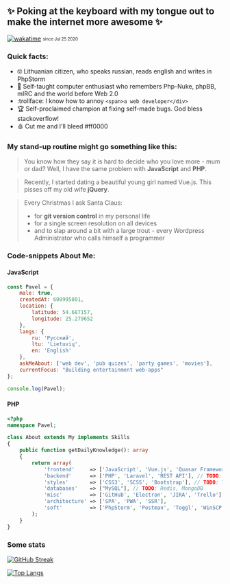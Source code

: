 ## ✨ Poking at the keyboard with my tongue out to make the internet more awesome ✨
[![wakatime](https://wakatime.com/badge/user/a47e484d-baa5-4c04-80e7-ce9cf7bebd8c.svg)](https://wakatime.com/@a47e484d-baa5-4c04-80e7-ce9cf7bebd8c) <sub><sup>since Jul 25 2020</sub></sup>

### Quick facts:
- :nerd_face: Lithuanian citizen, who speaks russian, reads english and writes in PhpStorm
- :older_man: Self-taught computer enthusiast who remembers Php-Nuke, phpBB, mIRC and the world before Web 2.0
- :trollface: I know how to annoy `<span>a web developer</div>`
- :trophy: Self-proclaimed champion at fixing self-made bugs. God bless stackoverflow!
- :drop_of_blood: Cut me and I'll bleed #ff0000

### My stand-up routine might go something like this:
> You know how they say it is hard to decide who you love more - mum or dad? Well, I have the same problem with **JavaScript** and **PHP**.

> Recently, I started dating a beautiful young girl named Vue.js. This pisses off my old wife **jQuery**.

> Every Christmas I ask Santa Claus:
> - for **git version control** in my personal life
> - for a single screen resolution on all devices
> - and to slap around a bit with a large trout - every Wordpress Administrator who calls himself a programmer

### Code-snippets About Me:

#### JavaScript
```javascript
const Pavel = {
    male: true,
    createdAt: 608995801,
    location: {
        latitude: 54.687157,
        longitude: 25.279652
    },
    langs: {
        ru: 'Русский',
        ltu: 'Lietuvių',
        en: 'English'
    },
    askMeAbout: ['web dev', 'pub quizes', 'party games', 'movies'],
    currentFocus: "Building entertainment web-apps"
};

console.log(Pavel);
```

#### PHP
```php
<?php
namespace Pavel;

class About extends My implements Skills
{
    public function getDailyKnowledge(): array
    {
        return array(
            'frontend'     => ['JavaScript', 'Vue.js', 'Quasar Framework', 'jQuery', 'HTML5'],
            'backend'      => ['PHP', 'Laravel', 'REST API'], // TODO: Node.js
            'styles'       => ['CSS3', 'SCSS', 'Bootstrap'], // TODO: TailwindCSS
            'databases'    => ["MySQL"], // TODO: Redis, MongoDB
            'misc'         => ['GitHub', 'Electron', 'JIRA', 'Trello'],
            'architecture' => ['SPA', 'PWA', 'SSR'],
            'soft'         => ['PhpStorm', 'Postman', 'Toggl', 'WinSCP', 'Xshell', 'Photoshop'],
        );
    }
}
```






### Some stats
[![GitHub Streak](http://github-readme-streak-stats.herokuapp.com?user=zikju&theme=radical&date_format=M%20j%5B%2C%20Y%5D)](https://git.io/streak-stats)

[![Top Langs](https://github-readme-stats.vercel.app/api/top-langs/?username=zikju&theme=radical)](https://github.com/anuraghazra/github-readme-stats)
